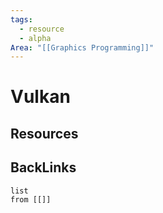 ```yaml
---
tags:
  - resource
  - alpha
Area: "[[Graphics Programming]]"
---
```


# Vulkan


## Resources


## BackLinks

```dataview
list
from [[]]
```

